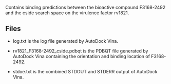 Contains binding predictions between the bioactive compound F3168-2492 and the cside search space on the virulence factor rv1821.

## Files

- log.txt is the log file generated by AutoDock Vina.

- rv1821_F3168-2492_cside.pdbqt is the PDBQT file generated by AutoDock Vina containing the orientation and binding location of F3168-2492.

- stdoe.txt is the combined STDOUT and STDERR output of AutoDock Vina.

